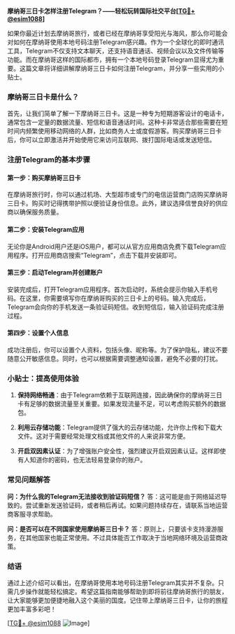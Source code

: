 **摩纳哥三日卡怎样注册Telegram？——轻松玩转国际社交平台[[TG💪+ @esim1088](https://t.me/s/esim1088)]**

如果你最近计划去摩纳哥旅行，或者已经在摩纳哥享受阳光与海风，那么你可能会对如何在摩纳哥使用本地号码注册Telegram感兴趣。作为一个全球化的即时通讯工具，Telegram不仅支持文本聊天，还支持语音通话、视频会议以及文件传输等功能。而在摩纳哥这样的国际都市，拥有一个本地号码登录Telegram显得尤为重要。这篇文章将详细讲解摩纳哥三日卡如何注册Telegram，并分享一些实用的小贴士。

### 摩纳哥三日卡是什么？

首先，让我们简单了解一下摩纳哥三日卡。这是一种专为短期游客设计的电话卡，通常包含一定量的数据流量、短信和语音通话时间。这种卡非常适合那些需要在短时间内频繁使用移动网络的人群，比如商务人士或度假游客。购买摩纳哥三日卡后，你可以立即激活并开始使用它来访问互联网、拨打国际电话或发送短信。

### 注册Telegram的基本步骤

#### 第一步：购买摩纳哥三日卡

在摩纳哥旅行时，你可以通过机场、大型超市或专门的电信运营商门店购买摩纳哥三日卡。购买时记得携带护照以便验证身份信息。此外，建议选择信誉良好的供应商以确保服务质量。

#### 第二步：安装Telegram应用

无论你是Android用户还是iOS用户，都可以从官方应用商店免费下载Telegram应用程序。打开应用商店搜索“Telegram”，点击下载并安装即可。

#### 第三步：启动Telegram并创建账户

安装完成后，打开Telegram应用程序。首次启动时，系统会提示你输入手机号码。在这里，你需要填写你在摩纳哥购买的三日卡上的号码。输入完成后，Telegram会向你的手机发送一条验证码短信。收到短信后，输入验证码完成注册过程。

#### 第四步：设置个人信息

成功注册后，你可以设置个人资料，包括头像、昵称等。为了保护隐私，建议不要随意公开敏感信息。同时，也可以根据需要调整通知设置，避免不必要的打扰。

### 小贴士：提高使用体验

1. **保持网络畅通**：由于Telegram依赖于互联网连接，因此确保你的摩纳哥三日卡有足够的数据流量至关重要。如果发现流量不足，可以考虑购买额外的数据包。
   
2. **利用云存储功能**：Telegram提供了强大的云存储功能，允许你上传和下载大文件。这对于需要经常处理文档或其他文件的人来说非常方便。

3. **开启双因素认证**：为了增强账户安全性，强烈建议开启双因素认证。这样即使有人知道你的密码，也无法轻易登录你的账户。

### 常见问题解答

**问：为什么我的Telegram无法接收到验证码短信？**
答：这可能是由于网络延迟导致的。尝试重新发送验证码，或者稍后再试。如果问题持续存在，请联系当地运营商客服寻求帮助。

**问：是否可以在不同国家使用摩纳哥三日卡？**
答：原则上，只要该卡支持漫游服务，在其他国家也能正常使用。不过具体能否工作取决于当地网络环境及运营商政策。

### 结语

通过上述介绍可以看出，在摩纳哥使用本地号码注册Telegram其实并不复杂。只需几步操作就能轻松搞定。希望这篇指南能够帮助到即将前往摩纳哥旅行的朋友，让大家能够更加便捷地融入这个美丽的国度。记住带上摩纳哥三日卡，让你的旅程更加丰富多彩吧！

[[TG💪+ @esim1088](https://t.me/s/esim1088) ![Image](https://i.postimg.cc/4NQfJmqS/Snipaste-2025-05-13-00-14-12.png)]